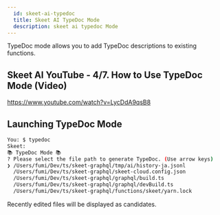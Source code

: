 ```yaml
---
  id: skeet-ai-typedoc
  title: Skeet AI TypeDoc Mode
  description: skeet ai typedoc Mode
---
```


TypeDoc mode allows you to add TypeDoc descriptions to existing functions.

## Skeet AI YouTube - 4/7. How to Use TypeDoc Mode (Video)

https://www.youtube.com/watch?v=LycDdA9qsB8

## Launching TypeDoc Mode

```bash
You: $ typedoc
Skeet:
📚 TypeDoc Mode 📚
? Please select the file path to generate TypeDoc. (Use arrow keys)
❯ /Users/fumi/Dev/ts/skeet-graphql/tmp/ai/history-ja.jsonl
  /Users/fumi/Dev/ts/skeet-graphql/skeet-cloud.config.json
  /Users/fumi/Dev/ts/skeet-graphql/graphql/build.ts
  /Users/fumi/Dev/ts/skeet-graphql/graphql/devBuild.ts
  /Users/fumi/Dev/ts/skeet-graphql/functions/skeet/yarn.lock
```

Recently edited files will be displayed as candidates.
